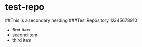 test-repo
=========
##This is a secondary heading
###Test Repository 12345678910

* first item
* second item
* third item
